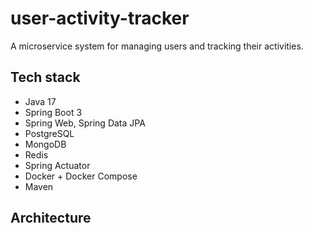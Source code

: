 # user-activity-tracker
A microservice system for managing users and tracking their activities.

## Tech stack 

- Java 17
- Spring Boot 3
- Spring Web, Spring Data JPA
- PostgreSQL
- MongoDB
- Redis
- Spring Actuator
- Docker + Docker Compose
- Maven

## Architecture 
